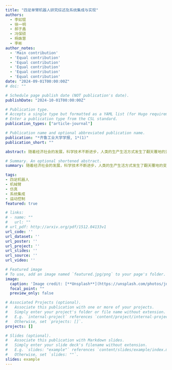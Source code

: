 ```yaml
---
title: "四足单臂机器人研究综述及系统集成与实现"
authors:
  - 李如锟
  - 徐一明
  - 郝子鑫
  - 冯保硕
  - 杨姝慧
  - 李彬
author_notes:
  - 'Main contribution'
  - 'Equal contribution'
  - 'Equal contribution'
  - 'Equal contribution'
  - 'Equal contribution'
  - 'Equal contribution'
date: "2024-09-01T00:00:00Z"
# doi: ""

# Schedule page publish date (NOT publication's date).
publishDate: "2024-10-01T00:00:00Z"

# Publication type.
# Accepts a single type but formatted as a YAML list (for Hugo requirements).
# Enter a publication type from the CSL standard.
publication_types: ["article-journal"]

# Publication name and optional abbreviated publication name.
publication: "*齐鲁工业大学学报, 1*(1)"
publication_short: ""

abstract: 随着经济社会的发展，科学技术不断进步，人类的生产生活方式发生了翻天覆地的变化，很多工作已经被各式各样的机器人代替或由机器人协助人类来完成。而大多数操作型机器人是基于固定基座、轮式移动平台或履带式移动平台的，无法进入复杂地形环境中执行操作任务，四足单臂机器人很好地解决了这一问题。基于四足单臂机器人展开调研，首先介绍了目前国内外几款具有代表性的四足单臂机器人平台。然后分别介绍了基于仿真平台和物理实验平台的四足单臂机器人研究现状，并分析了当前主流的研究思路。接着，列举了一些常用的仿真平台，并对四足单臂机器人系统集成与实现进行了介绍。最后，进行总结并介绍了未来研究工作的思路。

# Summary. An optional shortened abstract.
summary: 随着经济社会的发展，科学技术不断进步，人类的生产生活方式发生了翻天覆地的变化，很多工作已经被各式各样的机器人代替或由机器人协助人类来完成。而大多数操作型机器人是基于固定基座、轮式移动平台或履带式移动平台的，无法进入复杂地形环境中执行操作任务，四足单臂机器人很好地解决了这一问题。基于四足单臂机器人展开调研，首先介绍了目前国内外几款具有代表性的四足单臂机器人平台。然后分别介绍了基于仿真平台和物理实验平台的四足单臂机器人研究现状，并分析了当前主流的研究思路。接着，列举了一些常用的仿真平台，并对四足单臂机器人系统集成与实现进行了介绍。最后，进行总结并介绍了未来研究工作的思路。

tags:
- 四足机器人
- 机械臂
- 仿真
- 系统集成
- 运动控制
featured: true

# links:
# - name: ""
#   url: ""
# url_pdf: http://arxiv.org/pdf/1512.04133v1
url_code: ''
url_dataset: ''
url_poster: ''
url_project: ''
url_slides: ''
url_source: ''
url_video: ''

# Featured image
# To use, add an image named `featured.jpg/png` to your page's folder. 
image:
  caption: 'Image credit: [**Unsplash**](https://unsplash.com/photos/jdD8gXaTZsc)'
  focal_point: ""
  preview_only: false

# Associated Projects (optional).
#   Associate this publication with one or more of your projects.
#   Simply enter your project's folder or file name without extension.
#   E.g. `internal-project` references `content/project/internal-project/index.md`.
#   Otherwise, set `projects: []`.
projects: []

# Slides (optional).
#   Associate this publication with Markdown slides.
#   Simply enter your slide deck's filename without extension.
#   E.g. `slides: "example"` references `content/slides/example/index.md`.
#   Otherwise, set `slides: ""`.
slides: example
---
```


<!-- {{% callout note %}}
Click the *Cite* button above to demo the feature to enable visitors to import publication metadata into their reference management software.
{{% /callout %}}

{{% callout note %}}
Create your slides in Markdown - click the *Slides* button to check out the example.
{{% /callout %}}

Add the publication's **full text** or **supplementary notes** here. You can use rich formatting such as including [code, math, and images](https://docs.hugoblox.com/content/writing-markdown-latex/). -->
